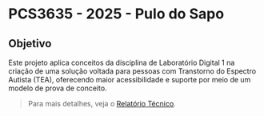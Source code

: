 # PCS3635 - 2025 - Pulo do Sapo

## Objetivo

Este projeto aplica conceitos da disciplina de Laboratório Digital 1 na criação de uma solução 
voltada para pessoas com Transtorno do Espectro Autista (TEA), oferecendo maior acessibilidade 
e suporte por meio de um modelo de prova de conceito.

> Para mais detalhes, veja o [Relatório Técnico](Relatorio_Tecnico.pdf).